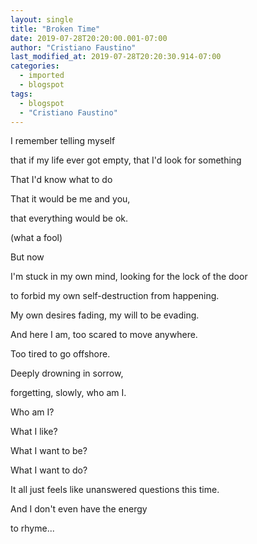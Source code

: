 ```yaml
---
layout: single
title: "Broken Time"
date: 2019-07-28T20:20:00.001-07:00
author: "Cristiano Faustino"
last_modified_at: 2019-07-28T20:20:30.914-07:00
categories:
  - imported
  - blogspot
tags:
  - blogspot
  - "Cristiano Faustino"
---
```

I remember telling myself

that if my life ever got empty, that I'd look for something

That I'd know what to do

That it would be me and you,

that everything would be ok.

(what a fool)



But now

I'm stuck in my own mind, looking for the lock of the door

to forbid my own self-destruction from happening.

My own desires fading, my will to be evading.

And here I am, too scared to move anywhere.

Too tired to go offshore.

Deeply drowning in sorrow,

forgetting, slowly, who am I.

Who am I?

What I like?

What I want to be?

What I want to do?

It all just feels like unanswered questions this time.

And I don't even have the energy

to rhyme...
